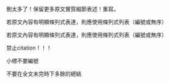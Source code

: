 刪太多了！保留更多原文實質細節表述！重寫。


若原文內容有明顯條列式表達，則應使用條列式列表（編號或無序）

若原文內容有明顯條列式表達，則應使用條列式列表（編號或無序）

禁止citation！！！



小標不要編號


不要在全文未完時下多餘的總結
